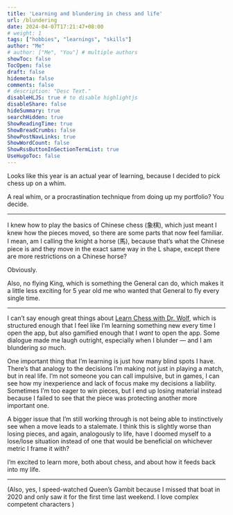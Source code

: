 ```yaml
---
title: 'Learning and blundering in chess and life'
url: /blundering
date: 2024-04-07T17:21:47+08:00
# weight: 1
tags: ["hobbies", "learnings", "skills"]
author: "Me"
# author: ["Me", "You"] # multiple authors
showToc: false
TocOpen: false
draft: false
hidemeta: false
comments: false
# description: "Desc Text."
disableHLJS: true # to disable highlightjs
disableShare: false
hideSummary: true
searchHidden: true
ShowReadingTime: true
ShowBreadCrumbs: false
ShowPostNavLinks: true
ShowWordCount: false
ShowRssButtonInSectionTermList: true
UseHugoToc: false
---
```


Looks like this year is an actual year of learning, because I decided to pick chess up on a whim.

A real whim, or a procrastination technique from doing up my portfolio? You decide.

***

I knew how to play the basics of Chinese chess (象棋), which just meant I knew how the pieces moved, so there are some parts that now feel familiar. I mean, am I calling the knight a horse (馬), because that’s what the Chinese piece is and they move in the exact same way in the L shape, except there are more restrictions on a Chinese horse?

Obviously.

Also, no flying King, which is something the General can do, which makes it a little less exciting for 5 year old me who wanted that General to fly every single time.

***

I can’t say enough great things about [Learn Chess with Dr. Wolf](https://www.learnchesswithdrwolf.com/), which is structured enough that I feel like I’m learning something new every time I open the app, but also gamified enough that I *want* to open the app. Some dialogue made me laugh outright, especially when I blunder — and I am blundering *so* much.

One important thing that I’m learning is just how many blind spots I have. There’s that analogy to the decisions I’m making not just in playing a match, but in real life. I’m not someone you can call impulsive, but in games, I can see how my inexperience and lack of focus make my decisions a liability. Sometimes I’m too eager to win pieces, but I end up losing material instead because I failed to see that the piece was protecting another more important one.

A bigger issue that I’m still working through is not being able to instinctively see when a move leads to a stalemate. I think this is slightly worse than losing pieces, and again, analogously to life, have I doomed myself to a lose/lose situation instead of one that would be beneficial on whichever metric I frame it with?

I’m excited to learn more, both about chess, and about how it feeds back into my life.

***

(Also, yes, I speed-watched Queen’s Gambit because I missed that boat in 2020 and only saw it for the first time last weekend. I love complex competent characters )